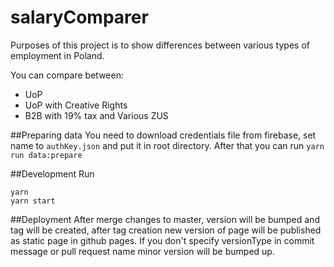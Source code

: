 # salaryComparer
Purposes of this project is to show differences between various types of employment in Poland.

You can compare between:

- UoP
- UoP with Creative Rights
- B2B with 19% tax and Various ZUS
 
##Preparing data
You need to download credentials file from firebase, set name to `authKey.json` and put it in root directory. 
After that you can run `yarn run data:prepare`

##Development
Run 
```
yarn
yarn start
```

##Deployment
After merge changes to master, version will be bumped and tag will be created, 
after tag creation new version of page will be published as static page in github pages.
If you don't specify versionType in commit message or pull request name minor version will be bumped up.

